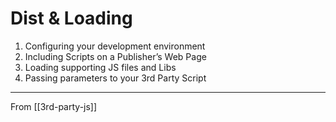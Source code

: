 # Dist & Loading

1. Configuring your development environment
2. Including Scripts on a Publisher’s Web Page
3. Loading supporting JS files and Libs
4. Passing parameters to your 3rd Party Script

---

From [[3rd-party-js]]
